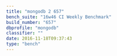 ```yaml
---
title: "mongodb 2 657"
bench_suite: "16w46 CI Weekly Benchmark"
build_number: "657"
dbprofile: "mongodb"
classifier: ""
date: 2016-11-18T09:37:43
type: "bench"
---
```

